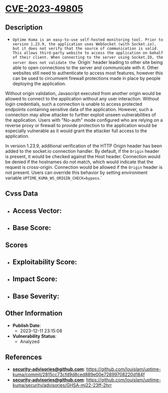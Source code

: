 
# [CVE-2023-49805](https://github.com/louislam/uptime-kuma/commit/2815cc73cfd9d8ced889e00e72899708220d184f)

## Description

- `Uptime Kuma is an easy-to-use self-hosted monitoring tool. Prior to version 1.23.9, the application uses WebSocket (with Socket.io), but it does not verify that the source of communication is valid. This allows third-party website to access the application on behalf of their client. When connecting to the server using Socket.IO, the server does not validate the `Origin` header leading to other site being able to open connections to the server and communicate with it. Other websites still need to authenticate to access most features, however this can be used to circumvent firewall protections made in place by people deploying the application.

Without origin validation, Javascript executed from another origin would be allowed to connect to the application without any user interaction. Without login credentials, such a connection is unable to access protected endpoints containing sensitive data of the application. However, such a connection may allow attacker to further exploit unseen vulnerabilities of the application. Users with "No-auth" mode configured who are relying on a reverse proxy or firewall to provide protection to the application would be especially vulnerable as it would grant the attacker full access to the application.

In version 1.23.9, additional verification of the HTTP Origin header has been added to the socket.io connection handler. By default, if the `Origin` header is present, it would be checked against the Host header. Connection would be denied if the hostnames do not match, which would indicate that the request is cross-origin. Connection would be allowed if the `Origin` header is not present. Users can override this behavior by setting environment variable `UPTIME_KUMA_WS_ORIGIN_CHECK=bypass`.`

## Cvss Data

- **Access Vector**:
  - 
- **Base Score**:
  - 

## Scores

- **Exploitability Score**:
  - 
- **Impact Score**:
  - 
- **Base Severity**:
  - 

## Other Information

- **Publish Date**:
  - 2023-12-11 23:15:08
- **Vulnerability Status**:
  - Analyzed

## References

- **security-advisories@github.com**: https://github.com/louislam/uptime-kuma/commit/2815cc73cfd9d8ced889e00e72899708220d184f
- **security-advisories@github.com**: https://github.com/louislam/uptime-kuma/security/advisories/GHSA-mj22-23ff-2hrr
